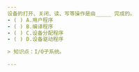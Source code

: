 ```yaml
---
设备的打开、关闭、读、写等操作是由_____ 完成的。
- ( ) A.用户程序 
- ( ) B.编译程序 
- ( ) C.设备分配程序 
- ( ) D.设备驱动程序

> 知识点：I/O子系统。

---
```


